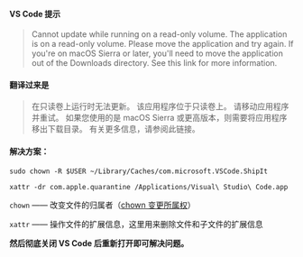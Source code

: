 #### VS Code 提示

> Cannot update while running on a read-only volume. The application is on a read-only volume. Please move the application and try again. If you're on macOS Sierra or later, you'll need to move the application out of the Downloads directory. See this link for more information.

#### 翻译过来是

>在只读卷上运行时无法更新。 该应用程序位于只读卷上。 请移动应用程序并重试。 如果您使用的是 macOS Sierra 或更高版本，则需要将应用程序移出下载目录。 有关更多信息，请参阅此链接。

#### 解决方案：

```shell
sudo chown -R $USER ~/Library/Caches/com.microsoft.VSCode.ShipIt

xattr -dr com.apple.quarantine /Applications/Visual\ Studio\ Code.app
```

`chown` —— 改变文件的归属者（[chown 变更所属权](chown%20%E5%8F%98%E6%9B%B4%E6%89%80%E5%B1%9E%E6%9D%83.md)）

`xattr` —— 操作文件的扩展信息，这里用来删除文件和子文件的扩展信息

**然后彻底关闭 VS Code 后重新打开即可解决问题。**
